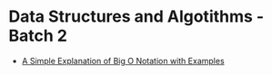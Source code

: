 # Data Structures and Algotithms - Batch 2

- [A Simple Explanation of Big O Notation with Examples](https://medium.com/@truongbui95/a-simple-explanation-of-big-o-notation-with-examples-e98b2c2fefa8)
